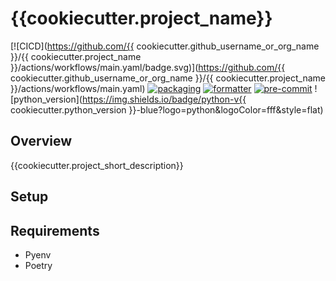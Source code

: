 # {{cookiecutter.project_name}}
[![CICD](https://github.com/{{ cookiecutter.github_username_or_org_name }}/{{ cookiecutter.project_name }}/actions/workflows/main.yaml/badge.svg)](https://github.com/{{ cookiecutter.github_username_or_org_name }}/{{ cookiecutter.project_name }}/actions/workflows/main.yaml)
[![packaging](https://img.shields.io/badge/packaging-poetry-299bd7?style=flat&logo=poetry)](https://python-poetry.org/)
[![formatter](https://img.shields.io/badge/code%20style-black-000000.svg?style=flat)](https://github.com/ambv/black)
[![pre-commit](https://img.shields.io/badge/pre--commit-enabled-brightgreen?logo=pre-commit&logoColor=white&style=flat)](https://github.com/pre-commit/pre-commit)
![python_version](https://img.shields.io/badge/python-v{{ cookiecutter.python_version }}-blue?logo=python&logoColor=fff&style=flat)

## Overview

{{cookiecutter.project_short_description}}


## Setup

## Requirements

* Pyenv
* Poetry
